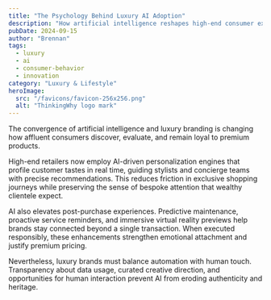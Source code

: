 ```yaml
---
title: "The Psychology Behind Luxury AI Adoption"
description: "How artificial intelligence reshapes high-end consumer experiences and expectations."
pubDate: 2024-09-15
author: "Brennan"
tags:
  - luxury
  - ai
  - consumer-behavior
  - innovation
category: "Luxury & Lifestyle"
heroImage:
  src: "/favicons/favicon-256x256.png"
  alt: "ThinkingWhy logo mark"
---
```


The convergence of artificial intelligence and luxury branding is changing how affluent consumers discover, evaluate, and remain loyal to premium products.

High-end retailers now employ AI-driven personalization engines that profile customer tastes in real time, guiding stylists and concierge teams with precise recommendations. This reduces friction in exclusive shopping journeys while preserving the sense of bespoke attention that wealthy clientele expect.

AI also elevates post-purchase experiences. Predictive maintenance, proactive service reminders, and immersive virtual reality previews help brands stay connected beyond a single transaction. When executed responsibly, these enhancements strengthen emotional attachment and justify premium pricing.

Nevertheless, luxury brands must balance automation with human touch. Transparency about data usage, curated creative direction, and opportunities for human interaction prevent AI from eroding authenticity and heritage.
